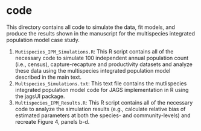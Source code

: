 # code

This directory contains all code to simulate the data, fit models, and produce the results shown in the manuscript for the multispecies integrated population model case study.

1. `Mutispecies_IPM_Simulations.R`: This R script contains all of the necessary code to simulate 100 independent annual population count (i.e., census), capture-recapture and productivity datasets and analyze these data using the multispecies integrated population model described in the main text.
2. `Multspecies_Simulations.txt`: This text file contains the mutlispecies integrated population model code for JAGS implementation in R using the jagsUI package.
3. `Multispecies_IPM_Results.R`: This R script contains all of the necessary code to analyze the simulation results (e.g., calculate relative bias of estimated parameters at both the species- and community-levels) and recreate Figure 4, panels b-d.
